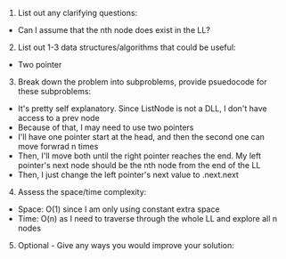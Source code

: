 1. List out any clarifying questions:
- Can I assume that the nth node does exist in the LL?

2. List out 1-3 data structures/algorithms that could be useful:
- Two pointer

3. Break down the problem into subproblems, provide psuedocode for these subproblems:
- It's pretty self explanatory. Since ListNode is not a DLL, I don't have access to a prev node
- Because of that, I may need to use two pointers
- I'll have one pointer start at the head, and then the second one can move forwrad n times
- Then, I'll move both until the right pointer reaches the end. My left pointer's next node should be the nth node from the end of the LL
- Then, I just change the left pointer's next value to .next.next

4. Assess the space/time complexity:
- Space: O(1) since I am only using constant extra space
- Time: O(n) as I need to traverse through the whole LL and explore all n nodes

5. Optional - Give any ways you would improve your solution:
